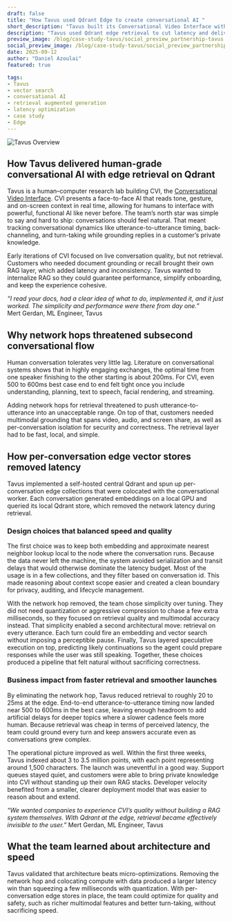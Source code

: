 ```yaml
---
draft: false
title: "How Tavus used Qdrant Edge to create conversational AI "
short_description: "Tavus built its Conversational Video Interface with Qdrant edge retrieval to achieve subsecond, human-grade conversations."
description: "Tavus used Qdrant edge retrieval to cut latency and deliver natural, human-grade conversational AI."
preview_image: /blog/case-study-tavus/social_preview_partnership-tavus.jpg
social_preview_image: /blog/case-study-tavus/social_preview_partnership-tavus.jpg
date: 2025-09-12
author: "Daniel Azoulai"
featured: true

tags:
- Tavus
- vector search
- conversational AI
- retrieval augmented generation
- latency optimization
- case study
- Edge
---
```


![Tavus Overview](/blog/case-study-tavus/tavus-bento-box-dark.jpg)

## How Tavus delivered human-grade conversational AI with edge retrieval on Qdrant

Tavus is a human–computer research lab building CVI, the <a href="https://www.tavus.io/" target="_blank">Conversational Video Interface</a>. CVI presents a face-to-face AI that reads tone, gesture, and on-screen context in real time, allowing for humans to interface with powerful, functional AI like never before. The team’s north star was simple to say and hard to ship: conversations should feel natural. That meant tracking conversational dynamics like utterance-to-utterance timing, back-channeling, and turn-taking while grounding replies in a customer’s private knowledge.

Early iterations of CVI focused on live conversation quality, but not retrieval. Customers who needed document grounding or recall brought their own RAG layer, which added latency and inconsistency. Tavus wanted to internalize RAG so they could guarantee performance, simplify onboarding, and keep the experience cohesive.

*“I read your docs, had a clear idea of what to do, implemented it, and it just worked. The simplicity and performance were there from day one.”*  
 Mert Gerdan, ML Engineer, Tavus

## Why network hops threatened subsecond conversational flow

Human conversation tolerates very little lag. Literature on conversational systems shows that in highly engaging exchanges, the optimal time from one speaker finishing to the other starting is about 200ms. For CVI, even 500 to 600ms best case end to end felt tight once you include understanding, planning, text to speech, facial rendering, and streaming.

Adding network hops for retrieval threatened to push utterance-to-utterance into an unacceptable range. On top of that, customers needed multimodal grounding that spans video, audio, and screen share, as well as per-conversation isolation for security and correctness. The retrieval layer had to be fast, local, and simple.

## How per-conversation edge vector stores removed latency

Tavus implemented a self-hosted central Qdrant and spun up per-conversation edge collections that were colocated with the conversational worker. Each conversation generated embeddings on a local GPU and queried its local Qdrant store, which removed the network latency during retrieval. 

### Design choices that balanced speed and quality

The first choice was to keep both embedding and approximate nearest neighbor lookup local to the node where the conversation runs. Because the data never left the machine, the system avoided serialization and transit delays that would otherwise dominate the latency budget. Most of the usage is in a few collections, and they filter based on conversation id. This made reasoning about context scope easier and created a clean boundary for privacy, auditing, and lifecycle management.

With the network hop removed, the team chose simplicity over tuning. They did not need quantization or aggressive compression to chase a few extra milliseconds, so they focused on retrieval quality and multimodal accuracy instead. That simplicity enabled a second architectural move: retrieval on every utterance. Each turn could fire an embedding and vector search without imposing a perceptible pause. Finally, Tavus layered speculative execution on top, predicting likely continuations so the agent could prepare responses while the user was still speaking. Together, these choices produced a pipeline that felt natural without sacrificing correctness.

### Business impact from faster retrieval and smoother launches

By eliminating the network hop, Tavus reduced retrieval to roughly 20 to 25ms at the edge. End-to-end utterance-to-utterance timing now landed near 500 to 600ms in the best case, leaving enough headroom to add artificial delays for deeper topics where a slower cadence feels more human. Because retrieval was cheap in terms of perceived latency, the team could ground every turn and keep answers accurate even as conversations grew complex.

The operational picture improved as well. Within the first three weeks, Tavus indexed about 3 to 3.5 million points, with each point representing around 1,500 characters. The launch was uneventful in a good way. Support queues stayed quiet, and customers were able to bring private knowledge into CVI without standing up their own RAG stacks. Developer velocity benefited from a smaller, clearer deployment model that was easier to reason about and extend.

*“We wanted companies to experience CVI’s quality without building a RAG system themselves. With Qdrant at the edge, retrieval became effectively invisible to the user.”* 
 Mert Gerdan, ML Engineer, Tavus

## What the team learned about architecture and speed

Tavus validated that architecture beats micro-optimizations. Removing the network hop and colocating compute with data produced a larger latency win than squeezing a few milliseconds with quantization. With per-conversation edge stores in place, the team could optimize for quality and safety, such as richer multimodal features and better turn-taking, without sacrificing speed.